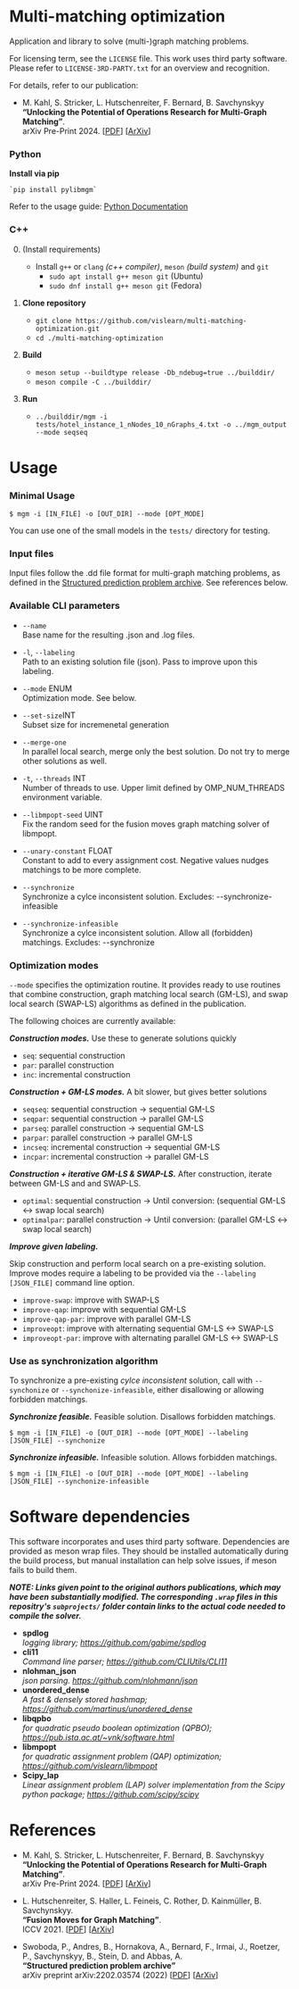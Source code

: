# Multi-matching optimization
Application and library to solve (multi-)graph matching problems.

For licensing term, see the `LICENSE` file. This work uses third party software. Please refer to `LICENSE-3RD-PARTY.txt` for an overview and recognition.

For details, refer to our publication:

-   M. Kahl, S. Stricker, L. Hutschenreiter, F. Bernard, B. Savchynskyy<br>
    **“Unlocking the Potential of Operations Research for Multi-Graph Matching”**.<br>
    arXiv Pre-Print 2024. [[PDF][arxiv_pdf]] [[ArXiv][arxiv]]

### Python

**Install via pip**

    `pip install pylibmgm`

Refer to the usage guide: [Python Documentation][readthedocs]

### C++

0. (Install requirements)
    - Install `g++` or `clang` *(c++ compiler)*, `meson` *(build system)* and `git`
        - `sudo apt install g++ meson git` (Ubuntu)
        - `sudo dnf install g++ meson git` (Fedora)

1. **Clone repository**

    - `git clone https://github.com/vislearn/multi-matching-optimization.git`
    - `cd ./multi-matching-optimization`

3. **Build**

    - `meson setup --buildtype release -Db_ndebug=true ../builddir/`
    - `meson compile -C ../builddir/`

4. **Run**

    - `../builddir/mgm -i tests/hotel_instance_1_nNodes_10_nGraphs_4.txt -o ../mgm_output --mode seqseq`

# Usage

### Minimal Usage

    $ mgm -i [IN_FILE] -o [OUT_DIR] --mode [OPT_MODE]

You can use one of the small models in the `tests/` directory for testing.

### Input files
Input files follow the .dd file format for multi-graph matching problems, as defined in the [Structured prediction problem archive][problem_archive].
See references below.

### Available CLI parameters

-   `--name` <br>
    Base name for the resulting .json and .log files.

-   `-l`, `--labeling` <br>
    Path to an existing solution file (json). Pass to improve upon this labeling.

-   `--mode` ENUM <br>
    Optimization mode. See below.

-   `--set-size`INT <br>
    Subset size for incremenetal generation

-   `--merge-one` <br>
    In parallel local search, merge only the best solution. Do not try to merge other solutions as well.

-   `-t`, `--threads` INT <br>
    Number of threads to use. Upper limit defined by OMP_NUM_THREADS environment variable.

-   `--libmpopt-seed` UINT <br>
    Fix the random seed for the fusion moves graph matching solver of libmpopt.

-   `--unary-constant` FLOAT <br>
    Constant to add to every assignment cost. Negative values nudges matchings to be more complete.

-   `--synchronize` <br>
    Synchronize a cylce inconsistent solution.
    Excludes: --synchronize-infeasible

-   `--synchronize-infeasible` <br>
    Synchronize a cylce inconsistent solution. Allow all (forbidden) matchings.
    Excludes: --synchronize

### Optimization modes

`--mode` specifies the optimization routine. It provides ready to use routines that combine construction, graph matching local search (GM-LS), and swap local search (SWAP-LS) algorithms as defined in the publication.

The following choices are currently available:

***Construction modes.***
Use these to generate solutions quickly
- `seq`:                   sequential  construction
- `par`:                   parallel    construction
- `inc`:                   incremental construction

***Construction + GM-LS modes.***
A bit slower, but gives better solutions

- `seqseq`:                sequential  construction -> sequential GM-LS
- `seqpar`:                sequential  construction -> parallel   GM-LS
- `parseq`:                parallel    construction -> sequential GM-LS
- `parpar`:                parallel    construction -> parallel   GM-LS
- `incseq`:                incremental construction -> sequential GM-LS
- `incpar`:                incremental construction -> parallel   GM-LS

***Construction + iterative GM-LS & SWAP-LS.***
After construction, iterate between GM-LS and and SWAP-LS.

- `optimal`:               sequential  construction -> Until conversion: (sequential GM-LS <-> swap local search)
- `optimalpar`:            parallel    construction -> Until conversion: (parallel   GM-LS <-> swap local search)

***Improve given labeling.***

Skip construction and perform local search on a pre-existing solution.
Improve modes require a labeling to be provided via the `--labeling [JSON_FILE]` command line option.

- `improve-swap`:          improve with SWAP-LS
- `improve-qap`:           improve with sequential GM-LS
- `improve-qap-par`:       improve with parallel GM-LS
- `improveopt`:            improve with alternating sequential GM-LS <-> SWAP-LS
- `improveopt-par`:        improve with alternating parallel GM-LS <-> SWAP-LS

### Use as synchronization algorithm
To synchronize a pre-existing *cylce inconsistent* solution, call with `--synchonize` or `--synchonize-infeasible`, either disallowing or allowing forbidden matchings.

***Synchronize feasible.***
Feasible solution. Disallows forbidden matchings.

    $ mgm -i [IN_FILE] -o [OUT_DIR] --mode [OPT_MODE] --labeling [JSON_FILE] --synchonize

***Synchronize infeasible.***
Infeasible solution. Allows forbidden matchings.

    $ mgm -i [IN_FILE] -o [OUT_DIR] --mode [OPT_MODE] --labeling [JSON_FILE] --synchonize-infeasible

# Software dependencies
This software incorporates and uses third party software. Dependencies are provided as meson wrap files.
They should be installed automatically during the build process,
but manual installation can help solve issues, if meson fails to build them.

***NOTE: Links given point to the original authors publications, which may have been substantially modified. The corresponding `.wrap` files in this repositry's `subprojects/` folder contain links to the actual code needed to compile the solver.***

- **spdlog** \
    *logging library; https://github.com/gabime/spdlog*
- **cli11** \
    *Command line parser; https://github.com/CLIUtils/CLI11*
- **nlohman_json** \
    *json parsing. https://github.com/nlohmann/json*
- **unordered_dense** \
    *A fast & densely stored hashmap; https://github.com/martinus/unordered_dense*
- **libqpbo** \
    *for quadratic pseudo boolean optimization (QPBO); https://pub.ista.ac.at/~vnk/software.html*
- **libmpopt** \
    *for quadratic assignment problem (QAP) optimization; https://github.com/vislearn/libmpopt*
- **Scipy_lap** \
    *Linear assignment problem (LAP) solver implementation from the Scipy python package; https://github.com/scipy/scipy*

# References

-   M. Kahl, S. Stricker, L. Hutschenreiter, F. Bernard, B. Savchynskyy<br>
    **“Unlocking the Potential of Operations Research for Multi-Graph Matching”**.<br>
    arXiv Pre-Print 2024. [[PDF][arxiv_pdf]] [[ArXiv][arxiv]]

-   L. Hutschenreiter, S. Haller, L. Feineis, C. Rother, D. Kainmüller, B. Savchynskyy.<br>
    **“Fusion Moves for Graph Matching”**.<br>
    ICCV 2021. [[PDF][iccv2021_pdf]] [[ArXiv][iccv2021]]

-   Swoboda, P., Andres, B., Hornakova, A., Bernard, F., Irmai, J., Roetzer, P., Savchynskyy, B., Stein, D. and Abbas, A. <br>
    **“Structured prediction problem archive”** <br>
    arXiv preprint arXiv:2202.03574 (2022) [[PDF][problem_archive]] [[ArXiv][problem_archive_pdf]]

[arxiv]:                https://arxiv.org/abs/2406.18215
[arxiv_pdf]:            https://arxiv.org/pdf/2406.18215
[iccv2021]:             https://arxiv.org/abs/2101.12085
[iccv2021_pdf]:         https://arxiv.org/pdf/2101.12085
[problem_archive]:      https://arxiv.org/abs/2202.03574
[problem_archive_pdf]:  https://arxiv.org/pdf/2202.03574
[readthedocs]:          https://pylibmgm.readthedocs.io/en/latest/
